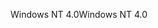 <span data-ttu-id="267d4-101">Windows NT 4.0</span><span class="sxs-lookup"><span data-stu-id="267d4-101">Windows NT 4.0</span></span>
